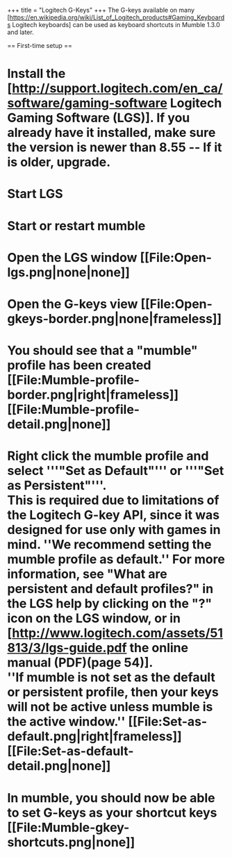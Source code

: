 +++
title = "Logitech G-Keys"
+++
The G-keys available on many [https://en.wikipedia.org/wiki/List_of_Logitech_products#Gaming_Keyboards Logitech keyboards] can be used as keyboard shortcuts in Mumble 1.3.0 and later.

== First-time setup ==
# Install the [http://support.logitech.com/en_ca/software/gaming-software Logitech Gaming Software (LGS)]. If you already have it installed, make sure the version is newer than 8.55 -- If it is older, upgrade.
# Start LGS
# Start or restart mumble
# Open the LGS window [[File:Open-lgs.png|none|none]]<br>
# Open the G-keys view [[File:Open-gkeys-border.png|none|frameless]]<br>
# You should see that a "mumble" profile has been created [[File:Mumble-profile-border.png|right|frameless]] [[File:Mumble-profile-detail.png|none]]<br>
# Right click the mumble profile and select '''"Set as Default"''' or '''"Set as Persistent"'''.<br> This is required due to limitations of the Logitech G-key API, since it was designed for use only with games in mind. ''We recommend setting the mumble profile as default.'' For more information, see "What are persistent and default profiles?" in the LGS help by clicking on the "?" icon on the LGS window, or in [http://www.logitech.com/assets/51813/3/lgs-guide.pdf the online manual (PDF)(page 54)].<br>''If mumble is not set as the default or persistent profile, then your keys will not be active unless mumble is the active window.'' [[File:Set-as-default.png|right|frameless]][[File:Set-as-default-detail.png|none]]<br>
# In mumble, you should now be able to set G-keys as your shortcut keys [[File:Mumble-gkey-shortcuts.png|none]]
